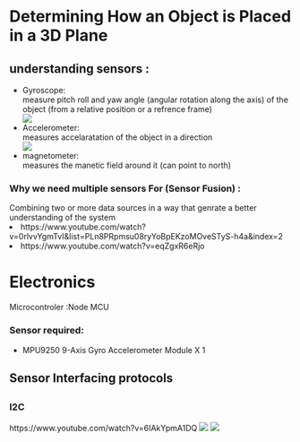 <Html>
<H1>Determining How an Object is Placed in a 3D Plane</H1>
<h2>understanding sensors :</h2>
<ul>
<li>Gyroscope:</li>
  measure pitch roll and yaw angle (angular rotation along the axis) of the object (from a relative position or a refrence frame)<br>
  <img src="https://doc.stride3d.net/4.0/en/manual/input/media/sensor-overview-orientation-sensor.png">
<li>Accelerometer:</li>
  measures accelaratation of the object in a direction <br>
  <img src="https://docs-assets.developer.apple.com/published/96e9d46b41/c9b606b2-9a52-487e-8385-e710ffa1ce5f.png">
<li>magnetometer:</li>
  measures the manetic field around it (can point to north) <br>
</ul>
<h3>Why we need multiple sensors For  (Sensor Fusion) :</h3>
    Combining two or more data sources in a way that genrate a better understanding of the system
  <li>https://www.youtube.com/watch?v=0rlvvYgmTvI&list=PLn8PRpmsu08ryYoBpEKzoMOveSTyS-h4a&index=2</li>
 <li> https://www.youtube.com/watch?v=eqZgxR6eRjo</li>
</Html>
<H1>Electronics</H1>
Microcontroler :Node MCU
<h3>Sensor required:</h3>
<ul>
  <li>MPU9250 9-Axis Gyro Accelerometer Module X 1 </li>
</ul>
<h2>Sensor Interfacing protocols<h2>
<h3>I2C</h3>
https://www.youtube.com/watch?v=6IAkYpmA1DQ
<img src="https://user-images.githubusercontent.com/47350008/183148574-f11f3130-2c23-4e88-8c47-5cc44442e43d.png"></img>
<img src="https://user-images.githubusercontent.com/47350008/183148595-a25e7527-65a8-4612-83fa-b8682e5284c0.png"></img>
